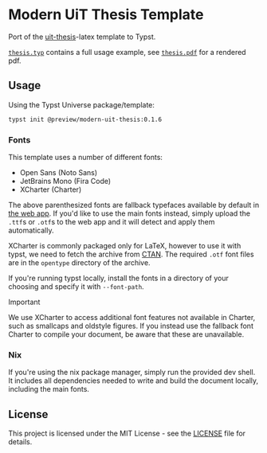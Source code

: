 # Modern UiT Thesis Template

Port of the [uit-thesis](https://github.com/egraff/uit-thesis)-latex template to Typst.

[`thesis.typ`](template/thesis.typ) contains a full usage example, see [`thesis.pdf`](template/thesis.pdf) for a rendered pdf.

## Usage

Using the Typst Universe package/template:

```bash
typst init @preview/modern-uit-thesis:0.1.6
```

### Fonts

This template uses a number of different fonts:

- Open Sans (Noto Sans)
- JetBrains Mono (Fira Code)
- XCharter (Charter)

The above parenthesized fonts are fallback typefaces available by default in [the web app](https://typst.app).
If you'd like to use the main fonts instead, simply upload the `.ttf`s or `.otf`s to the web app and it will detect and apply them automatically.

XCharter is commonly packaged only for LaTeX, however to use it with typst, we need to fetch the archive from [CTAN](https://mirrors.ctan.org/fonts/xcharter.zip).
The required `.otf` font files are in the `opentype` directory of the archive.

If you're running typst locally, install the fonts in a directory of your choosing and specify it with `--font-path`.

> [!IMPORTANT]
> We use XCharter to access additional font features not available in Charter, such as smallcaps and oldstyle figures.
> If you instead use the fallback font Charter to compile your document, be aware that these are unavailable.

### Nix

If you're using the nix package manager, simply run the provided dev shell. It includes all dependencies needed to write and build the document locally, including the main fonts.

## License

This project is licensed under the MIT License - see the [LICENSE](LICENSE) file for details.
